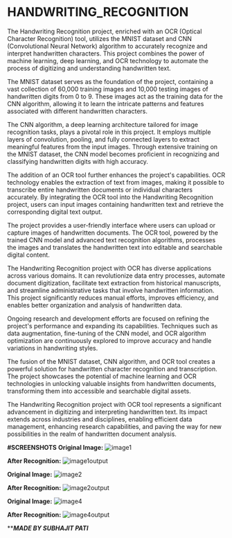 # HANDWRITING_RECOGNITION


The Handwriting Recognition project, enriched with an OCR (Optical Character Recognition) tool, utilizes the MNIST dataset and CNN (Convolutional Neural Network) algorithm to accurately recognize and interpret handwritten characters. This project combines the power of machine learning, deep learning, and OCR technology to automate the process of digitizing and understanding handwritten text.

The MNIST dataset serves as the foundation of the project, containing a vast collection of 60,000 training images and 10,000 testing images of handwritten digits from 0 to 9. These images act as the training data for the CNN algorithm, allowing it to learn the intricate patterns and features associated with different handwritten characters.

The CNN algorithm, a deep learning architecture tailored for image recognition tasks, plays a pivotal role in this project. It employs multiple layers of convolution, pooling, and fully connected layers to extract meaningful features from the input images. Through extensive training on the MNIST dataset, the CNN model becomes proficient in recognizing and classifying handwritten digits with high accuracy.

The addition of an OCR tool further enhances the project's capabilities. OCR technology enables the extraction of text from images, making it possible to transcribe entire handwritten documents or individual characters accurately. By integrating the OCR tool into the Handwriting Recognition project, users can input images containing handwritten text and retrieve the corresponding digital text output.

The project provides a user-friendly interface where users can upload or capture images of handwritten documents. The OCR tool, powered by the trained CNN model and advanced text recognition algorithms, processes the images and translates the handwritten text into editable and searchable digital content.

The Handwriting Recognition project with OCR has diverse applications across various domains. It can revolutionize data entry processes, automate document digitization, facilitate text extraction from historical manuscripts, and streamline administrative tasks that involve handwritten information. This project significantly reduces manual efforts, improves efficiency, and enables better organization and analysis of handwritten data.

Ongoing research and development efforts are focused on refining the project's performance and expanding its capabilities. Techniques such as data augmentation, fine-tuning of the CNN model, and OCR algorithm optimization are continuously explored to improve accuracy and handle variations in handwriting styles.

The fusion of the MNIST dataset, CNN algorithm, and OCR tool creates a powerful solution for handwritten character recognition and transcription. The project showcases the potential of machine learning and OCR technologies in unlocking valuable insights from handwritten documents, transforming them into accessible and searchable digital assets.

The Handwriting Recognition project with OCR tool represents a significant advancement in digitizing and interpreting handwritten text. Its impact extends across industries and disciplines, enabling efficient data management, enhancing research capabilities, and paving the way for new possibilities in the realm of handwritten document analysis.

**#SCREENSHOTS**
**Original Image:**
![image1](https://github.com/SUBHAJIT23032001/HANDWRITING_RECOGNITION/assets/109050396/0852f1be-24fa-4d98-9b10-11a380635da9)

**After Recognition:**
![image1output](https://github.com/SUBHAJIT23032001/HANDWRITING_RECOGNITION/assets/109050396/855c9118-e5d6-40b3-9854-59edee4995de)

**Original Image:**
![image2](https://github.com/SUBHAJIT23032001/HANDWRITING_RECOGNITION/assets/109050396/34a857f6-4256-4d43-9e1b-917200f963c8)

**After Recognition:**
![image2output](https://github.com/SUBHAJIT23032001/HANDWRITING_RECOGNITION/assets/109050396/370af2c3-d913-428b-9a57-472ce03cd4b3)

**Original Image:**
![image4](https://github.com/SUBHAJIT23032001/HANDWRITING_RECOGNITION/assets/109050396/d4fa19dc-2914-4c1b-9ea2-95177f206353)

**After Recognition:**
![image4output](https://github.com/SUBHAJIT23032001/HANDWRITING_RECOGNITION/assets/109050396/5be38c5b-e62b-442b-914a-8c1a532b0c46)


*****MADE BY SUBHAJIT PATI***


